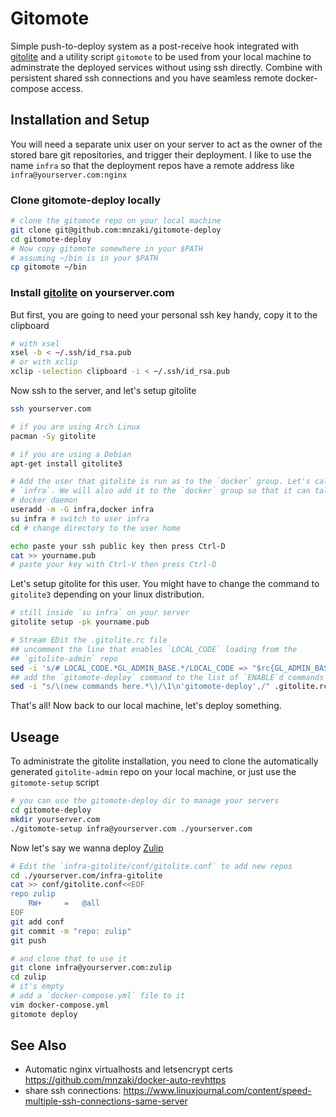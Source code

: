# Gitomote

Simple push-to-deploy system as a post-receive hook integrated with
[gitolite](https://gitolite.com/) and a utility script `gitomote` to be used
from your local machine to adminstrate the deployed services without using ssh
directly. Combine with persistent shared ssh connections and you have seamless
remote docker-compose access.

## Installation and Setup

You will need a separate unix user on your server to act as the owner of the
stored bare git repositories, and trigger their deployment. I like to use the
name `infra` so that the deployment repos have a remote address like
`infra@yourserver.com:nginx`

### Clone gitomote-deploy locally

```sh
# clone the gitomote repo on your local machine
git clone git@github.com:mnzaki/gitomote-deploy
cd gitomote-deploy
# Now copy gitomote somewhere in your $PATH
# assuming ~/bin is in your $PATH
cp gitomote ~/bin
```

### Install [gitolite](https://gitolite.com/) on yourserver.com

But first, you are going to need your personal ssh key handy, copy it to the clipboard

```sh
# with xsel
xsel -b < ~/.ssh/id_rsa.pub
# or with xclip
xclip -selection clipboard -i < ~/.ssh/id_rsa.pub
```

Now ssh to the server, and let's setup gitolite

```sh
ssh yourserver.com

# if you are using Arch Linux
pacman -Sy gitolite

# if you are using a Debian
apt-get install gitolite3

# Add the user that gitolite is run as to the `docker` group. Let's call it
# `infra`. We will also add it to the `docker` group so that it can talk to the
# docker daemon
useradd -m -G infra,docker infra
su infra # switch to user infra
cd # change directory to the user home

echo paste your ssh public key then press Ctrl-D
cat >> yourname.pub
# paste your key with Ctrl-V then press Ctrl-D
```

Let's setup gitolite for this user. You might have to change the command to
`gitolite3` depending on your linux distribution.
```sh
# still inside `su infra` on your server
gitolite setup -pk yourname.pub

# Stream EDit the .gitolite.rc file
## uncomment the line that enables `LOCAL_CODE` loading from the
## `gitolite-admin` repo
sed -i 's/# LOCAL_CODE.*GL_ADMIN_BASE.*/LOCAL_CODE => "$rc{GL_ADMIN_BASE}\/local",/' .gitolite.rc
## add the `gitomote-deploy` command to the list of `ENABLE`d commands
sed -i "s/\(new commands here.*\)/\1\n'gitomote-deploy',/" .gitolite.rc
```

That's all! Now back to our local machine, let's deploy something.

## Useage

To administrate the gitolite installation, you need to clone the automatically
generated `gitolite-admin` repo on your local machine, or just use the
`gitomote-setup` script

```sh
# you can use the gitomote-deploy dir to manage your servers
cd gitomote-deploy
mkdir yourserver.com
./gitomote-setup infra@yourserver.com ./yourserver.com
```

Now let's say we wanna deploy [Zulip](https://zulip.com)
```sh
# Edit the `infra-gitolite/conf/gitolite.conf` to add new repos
cd ./yourserver.com/infra-gitolite
cat >> conf/gitolite.conf<<EOF
repo zulip
    RW+     =   @all
EOF
git add conf
git commit -m "repo: zulip"
git push

# and clone that to use it
git clone infra@yourserver.com:zulip
cd zulip
# it's empty
# add a `docker-compose.yml` file to it
vim docker-compose.yml
gitomote deploy
```

## See Also

- Automatic nginx virtualhosts and letsencrypt certs https://github.com/mnzaki/docker-auto-revhttps
- share ssh connections: https://www.linuxjournal.com/content/speed-multiple-ssh-connections-same-server

